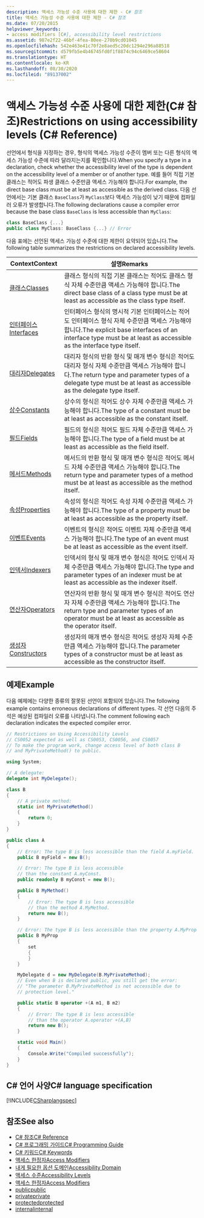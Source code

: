 ```yaml
---
description: 액세스 가능성 수준 사용에 대한 제한 - C# 참조
title: 액세스 가능성 수준 사용에 대한 제한 - C# 참조
ms.date: 07/20/2015
helpviewer_keywords:
- access modifiers [C#], accessibility level restrictions
ms.assetid: 987e2f22-46bf-4fea-80ee-270b9cd01045
ms.openlocfilehash: 542e463e41c70f2e8aed5c20dc1294e296a88518
ms.sourcegitcommit: d579fb5e4b46745fd0f1f8874c94c6469ce58604
ms.translationtype: HT
ms.contentlocale: ko-KR
ms.lasthandoff: 08/30/2020
ms.locfileid: "89137002"
---
```

# <a name="restrictions-on-using-accessibility-levels-c-reference"></a><span data-ttu-id="455a0-103">액세스 가능성 수준 사용에 대한 제한(C# 참조)</span><span class="sxs-lookup"><span data-stu-id="455a0-103">Restrictions on using accessibility levels (C# Reference)</span></span>

<span data-ttu-id="455a0-104">선언에서 형식을 지정하는 경우, 형식의 액세스 가능성 수준이 멤버 또는 다른 형식의 액세스 가능성 수준에 따라 달라지는지를 확인합니다.</span><span class="sxs-lookup"><span data-stu-id="455a0-104">When you specify a type in a declaration, check whether the accessibility level of the type is dependent on the accessibility level of a member or of another type.</span></span> <span data-ttu-id="455a0-105">예를 들어 직접 기본 클래스는 적어도 파생 클래스 수준만큼 액세스 가능해야 합니다.</span><span class="sxs-lookup"><span data-stu-id="455a0-105">For example, the direct base class must be at least as accessible as the derived class.</span></span> <span data-ttu-id="455a0-106">다음 선언에서는 기본 클래스 `BaseClass`가 `MyClass`보다 액세스 가능성이 낮기 때문에 컴파일러 오류가 발생합니다.</span><span class="sxs-lookup"><span data-stu-id="455a0-106">The following declarations cause a compiler error because the base class `BaseClass` is less accessible than `MyClass`:</span></span>

```csharp
class BaseClass {...}
public class MyClass: BaseClass {...} // Error
```

<span data-ttu-id="455a0-107">다음 표에는 선언된 액세스 가능성 수준에 대한 제한이 요약되어 있습니다.</span><span class="sxs-lookup"><span data-stu-id="455a0-107">The following table summarizes the restrictions on declared accessibility levels.</span></span>

|<span data-ttu-id="455a0-108">Context</span><span class="sxs-lookup"><span data-stu-id="455a0-108">Context</span></span>|<span data-ttu-id="455a0-109">설명</span><span class="sxs-lookup"><span data-stu-id="455a0-109">Remarks</span></span>|
|-------------|-------------|
|[<span data-ttu-id="455a0-110">클래스</span><span class="sxs-lookup"><span data-stu-id="455a0-110">Classes</span></span>](../../programming-guide/classes-and-structs/classes.md)|<span data-ttu-id="455a0-111">클래스 형식의 직접 기본 클래스는 적어도 클래스 형식 자체 수준만큼 액세스 가능해야 합니다.</span><span class="sxs-lookup"><span data-stu-id="455a0-111">The direct base class of a class type must be at least as accessible as the class type itself.</span></span>|
|[<span data-ttu-id="455a0-112">인터페이스</span><span class="sxs-lookup"><span data-stu-id="455a0-112">Interfaces</span></span>](../../programming-guide/interfaces/index.md)|<span data-ttu-id="455a0-113">인터페이스 형식의 명시적 기본 인터페이스는 적어도 인터페이스 형식 자체 수준만큼 액세스 가능해야 합니다.</span><span class="sxs-lookup"><span data-stu-id="455a0-113">The explicit base interfaces of an interface type must be at least as accessible as the interface type itself.</span></span>|
|[<span data-ttu-id="455a0-114">대리자</span><span class="sxs-lookup"><span data-stu-id="455a0-114">Delegates</span></span>](../../programming-guide/delegates/index.md)|<span data-ttu-id="455a0-115">대리자 형식의 반환 형식 및 매개 변수 형식은 적어도 대리자 형식 자체 수준만큼 액세스 가능해야 합니다.</span><span class="sxs-lookup"><span data-stu-id="455a0-115">The return type and parameter types of a delegate type must be at least as accessible as the delegate type itself.</span></span>|
|[<span data-ttu-id="455a0-116">상수</span><span class="sxs-lookup"><span data-stu-id="455a0-116">Constants</span></span>](../../programming-guide/classes-and-structs/constants.md)|<span data-ttu-id="455a0-117">상수의 형식은 적어도 상수 자체 수준만큼 액세스 가능해야 합니다.</span><span class="sxs-lookup"><span data-stu-id="455a0-117">The type of a constant must be at least as accessible as the constant itself.</span></span>|
|[<span data-ttu-id="455a0-118">필드</span><span class="sxs-lookup"><span data-stu-id="455a0-118">Fields</span></span>](../../programming-guide/classes-and-structs/fields.md)|<span data-ttu-id="455a0-119">필드의 형식은 적어도 필드 자체 수준만큼 액세스 가능해야 합니다.</span><span class="sxs-lookup"><span data-stu-id="455a0-119">The type of a field must be at least as accessible as the field itself.</span></span>|
|[<span data-ttu-id="455a0-120">메서드</span><span class="sxs-lookup"><span data-stu-id="455a0-120">Methods</span></span>](../../programming-guide/classes-and-structs/methods.md)|<span data-ttu-id="455a0-121">메서드의 반환 형식 및 매개 변수 형식은 적어도 메서드 자체 수준만큼 액세스 가능해야 합니다.</span><span class="sxs-lookup"><span data-stu-id="455a0-121">The return type and parameter types of a method must be at least as accessible as the method itself.</span></span>|
|[<span data-ttu-id="455a0-122">속성</span><span class="sxs-lookup"><span data-stu-id="455a0-122">Properties</span></span>](../../programming-guide/classes-and-structs/properties.md)|<span data-ttu-id="455a0-123">속성의 형식은 적어도 속성 자체 수준만큼 액세스 가능해야 합니다.</span><span class="sxs-lookup"><span data-stu-id="455a0-123">The type of a property must be at least as accessible as the property itself.</span></span>|
|[<span data-ttu-id="455a0-124">이벤트</span><span class="sxs-lookup"><span data-stu-id="455a0-124">Events</span></span>](../../programming-guide/events/index.md)|<span data-ttu-id="455a0-125">이벤트의 형식은 적어도 이벤트 자체 수준만큼 액세스 가능해야 합니다.</span><span class="sxs-lookup"><span data-stu-id="455a0-125">The type of an event must be at least as accessible as the event itself.</span></span>|
|[<span data-ttu-id="455a0-126">인덱서</span><span class="sxs-lookup"><span data-stu-id="455a0-126">Indexers</span></span>](../../programming-guide/indexers/index.md)|<span data-ttu-id="455a0-127">인덱서의 형식 및 매개 변수 형식은 적어도 인덱서 자체 수준만큼 액세스 가능해야 합니다.</span><span class="sxs-lookup"><span data-stu-id="455a0-127">The type and parameter types of an indexer must be at least as accessible as the indexer itself.</span></span>|
|[<span data-ttu-id="455a0-128">연산자</span><span class="sxs-lookup"><span data-stu-id="455a0-128">Operators</span></span>](../operators/index.md)|<span data-ttu-id="455a0-129">연산자의 반환 형식 및 매개 변수 형식은 적어도 연산자 자체 수준만큼 액세스 가능해야 합니다.</span><span class="sxs-lookup"><span data-stu-id="455a0-129">The return type and parameter types of an operator must be at least as accessible as the operator itself.</span></span>|
|[<span data-ttu-id="455a0-130">생성자</span><span class="sxs-lookup"><span data-stu-id="455a0-130">Constructors</span></span>](../../programming-guide/classes-and-structs/constructors.md)|<span data-ttu-id="455a0-131">생성자의 매개 변수 형식은 적어도 생성자 자체 수준만큼 액세스 가능해야 합니다.</span><span class="sxs-lookup"><span data-stu-id="455a0-131">The parameter types of a constructor must be at least as accessible as the constructor itself.</span></span>|

## <a name="example"></a><span data-ttu-id="455a0-132">예제</span><span class="sxs-lookup"><span data-stu-id="455a0-132">Example</span></span>

<span data-ttu-id="455a0-133">다음 예제에는 다양한 종류의 잘못된 선언이 포함되어 있습니다.</span><span class="sxs-lookup"><span data-stu-id="455a0-133">The following example contains erroneous declarations of different types.</span></span> <span data-ttu-id="455a0-134">각 선언 다음의 주석은 예상된 컴파일러 오류를 나타냅니다.</span><span class="sxs-lookup"><span data-stu-id="455a0-134">The comment following each declaration indicates the expected compiler error.</span></span>

```csharp
// Restrictions on Using Accessibility Levels
// CS0052 expected as well as CS0053, CS0056, and CS0057
// To make the program work, change access level of both class B
// and MyPrivateMethod() to public.

using System;

// A delegate:
delegate int MyDelegate();

class B
{
    // A private method:
    static int MyPrivateMethod()
    {
        return 0;
    }
}

public class A
{
    // Error: The type B is less accessible than the field A.myField.
    public B myField = new B();

    // Error: The type B is less accessible
    // than the constant A.myConst.
    public readonly B myConst = new B();

    public B MyMethod()
    {
        // Error: The type B is less accessible
        // than the method A.MyMethod.
        return new B();
    }

    // Error: The type B is less accessible than the property A.MyProp
    public B MyProp
    {
        set
        {
        }
    }

    MyDelegate d = new MyDelegate(B.MyPrivateMethod);
    // Even when B is declared public, you still get the error:
    // "The parameter B.MyPrivateMethod is not accessible due to
    // protection level."

    public static B operator +(A m1, B m2)
    {
        // Error: The type B is less accessible
        // than the operator A.operator +(A,B)
        return new B();
    }

    static void Main()
    {
        Console.Write("Compiled successfully");
    }
}
```

## <a name="c-language-specification"></a><span data-ttu-id="455a0-135">C# 언어 사양</span><span class="sxs-lookup"><span data-stu-id="455a0-135">C# language specification</span></span>

[!INCLUDE[CSharplangspec](~/includes/csharplangspec-md.md)]

## <a name="see-also"></a><span data-ttu-id="455a0-136">참조</span><span class="sxs-lookup"><span data-stu-id="455a0-136">See also</span></span>

- [<span data-ttu-id="455a0-137">C# 참조</span><span class="sxs-lookup"><span data-stu-id="455a0-137">C# Reference</span></span>](../index.md)
- [<span data-ttu-id="455a0-138">C# 프로그래밍 가이드</span><span class="sxs-lookup"><span data-stu-id="455a0-138">C# Programming Guide</span></span>](../../programming-guide/index.md)
- [<span data-ttu-id="455a0-139">C# 키워드</span><span class="sxs-lookup"><span data-stu-id="455a0-139">C# Keywords</span></span>](index.md)
- [<span data-ttu-id="455a0-140">액세스 한정자</span><span class="sxs-lookup"><span data-stu-id="455a0-140">Access Modifiers</span></span>](access-modifiers.md)
- [<span data-ttu-id="455a0-141">내게 필요한 옵션 도메인</span><span class="sxs-lookup"><span data-stu-id="455a0-141">Accessibility Domain</span></span>](accessibility-domain.md)
- [<span data-ttu-id="455a0-142">액세스 수준</span><span class="sxs-lookup"><span data-stu-id="455a0-142">Accessibility Levels</span></span>](accessibility-levels.md)
- [<span data-ttu-id="455a0-143">액세스 한정자</span><span class="sxs-lookup"><span data-stu-id="455a0-143">Access Modifiers</span></span>](../../programming-guide/classes-and-structs/access-modifiers.md)
- [<span data-ttu-id="455a0-144">public</span><span class="sxs-lookup"><span data-stu-id="455a0-144">public</span></span>](public.md)
- [<span data-ttu-id="455a0-145">private</span><span class="sxs-lookup"><span data-stu-id="455a0-145">private</span></span>](private.md)
- [<span data-ttu-id="455a0-146">protected</span><span class="sxs-lookup"><span data-stu-id="455a0-146">protected</span></span>](protected.md)
- [<span data-ttu-id="455a0-147">internal</span><span class="sxs-lookup"><span data-stu-id="455a0-147">internal</span></span>](internal.md)
